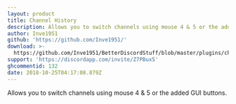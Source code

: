 ```yaml
---
layout: product
title: Channel History
description: Allows you to switch channels using mouse 4 & 5 or the added GUI buttons.
author: Inve1951
github: 'https://github.com/Inve1951/'
download: >-
  https://github.com/Inve1951/BetterDiscordStuff/blob/master/plugins/channelHistory.plugin.js
support: 'https://discordapp.com/invite/Z7PBux5'
ghcommentid: 132
date: 2018-10-25T04:17:08.879Z
---
```

Allows you to switch channels using mouse 4 & 5 or the added GUI buttons.